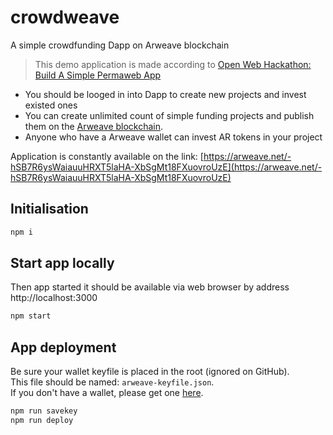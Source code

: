 # crowdweave
A simple crowdfunding Dapp on Arweave blockchain

> This demo application is made according to [Open Web Hackathon: Build A Simple Permaweb App](https://gitcoin.co/issue/ArweaveTeam/Bounties/1/2929)  

- You should be looged in into Dapp to create new projects and invest existed ones
- You can create unlimited count of simple funding projects and publish them on the [Arweave blockchain](https://www.arweave.org/).  
- Anyone who have a Arweave wallet can invest AR tokens in your project

Application is constantly available on the link: [https://arweave.net/-hSB7R6ysWaiauuHRXT5laHA-XbSgMt18FXuovroUzE](https://arweave.net/-hSB7R6ysWaiauuHRXT5laHA-XbSgMt18FXuovroUzE)

## Initialisation
```sh
npm i
```

## Start app locally

Then app started it should be available via web browser by address http://localhost:3000

```sh
npm start
```

## App deployment

Be sure your wallet keyfile is placed in the root (ignored on GitHub).  
This file should be named: `arweave-keyfile.json`.  
If you don't have a wallet, please get one [here](https://tokens.arweave.org/).

```sh
npm run savekey
npm run deploy
```
